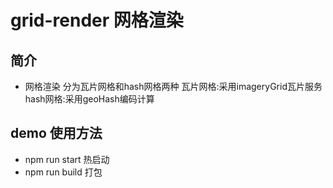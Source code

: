 # grid-render 网格渲染

## 简介
* 网格渲染
分为瓦片网格和hash网格两种
瓦片网格:采用imageryGrid瓦片服务
hash网格:采用geoHash编码计算

## demo 使用方法
* npm run start 热启动
* npm run build 打包
